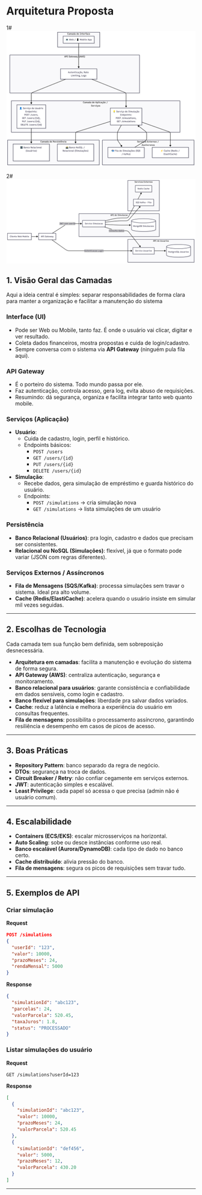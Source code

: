 # Arquitetura Proposta
1# 
![Exemplo Diagrama em camadas](../imagens/diagrama_em_camadas.png)

2#
![Exemplo Diagrama em camadas mais completo](../imagens/diagrama_camadas_completo.png)

## 1. Visão Geral das Camadas

Aqui a ideia central é simples: separar responsabilidades de forma clara para manter a 
organização e facilitar a manutenção do sistema

### **Interface (UI)**

-   Pode ser Web ou Mobile, tanto faz. É onde o usuário vai clicar,
    digitar e ver resultado.
-   Coleta dados financeiros, mostra propostas e cuida de
    login/cadastro.
-   Sempre conversa com o sistema via **API Gateway** (ninguém pula fila
    aqui).

### **API Gateway**

-   É o porteiro do sistema. Todo mundo passa por ele.
-   Faz autenticação, controla acesso, gera log, evita abuso de
    requisições.
-   Resumindo: dá segurança, organiza e facilita integrar tanto web
    quanto mobile.

### **Serviços (Aplicação)**

-   **Usuário**:
    -   Cuida de cadastro, login, perfil e histórico.
    -   Endpoints básicos:
        -   `POST /users`
        -   `GET /users/{id}`
        -   `PUT /users/{id}`
        -   `DELETE /users/{id}`
-   **Simulação**:
    -   Recebe dados, gera simulação de empréstimo e guarda histórico do
        usuário.
    -   Endpoints:
        -   `POST /simulations` → cria simulação nova
        -   `GET /simulations` → lista simulações de um usuário

### **Persistência**

-   **Banco Relacional (Usuários)**: pra login, cadastro e dados que
    precisam ser consistentes.
-   **Relacional ou NoSQL (Simulações)**: flexível, já que o formato
    pode variar (JSON com regras diferentes).

### **Serviços Externos / Assíncronos**

-   **Fila de Mensagens (SQS/Kafka)**: processa simulações sem travar o
    sistema. Ideal pra alto volume.
-   **Cache (Redis/ElastiCache)**: acelera quando o usuário insiste em
    simular mil vezes seguidas.

------------------------------------------------------------------------

## 2. Escolhas de Tecnologia

Cada camada tem sua função bem definida, sem sobreposição desnecessária.
- **Arquitetura em camadas**: facilita a manutenção e evolução do sistema de forma segura.
- **API Gateway (AWS)**: centraliza autenticação, segurança e monitoramento.
- **Banco relacional para usuários**: garante consistência e confiabilidade em dados sensíveis, como login e cadastro.
- **Banco flexível para simulações**: liberdade pra salvar dados variados.
- **Cache**: reduz a latência e melhora a experiência do usuário em consultas frequentes.
- **Fila de mensagens**: possibilita o processamento assíncrono, garantindo resiliência
e desempenho em casos de picos de acesso.

------------------------------------------------------------------------

## 3. Boas Práticas

-   **Repository Pattern**: banco separado da regra de negócio.
-   **DTOs**: segurança na troca de dados.
-   **Circuit Breaker / Retry**: não confiar cegamente em serviços externos.
-   **JWT**: autenticação simples e escalável.
-   **Least Privilege**: cada papel só acessa o que precisa (admin não é usuário comum).

------------------------------------------------------------------------

## 4. Escalabilidade

-   **Containers (ECS/EKS)**: escalar microsserviços na horizontal.
-   **Auto Scaling**: sobe ou desce instâncias conforme uso real.
-   **Banco escalável (Aurora/DynamoDB)**: cada tipo de dado no banco certo.
-   **Cache distribuído**: alivia pressão do banco.
-   **Fila de mensagens**: segura os picos de requisições sem travar
    tudo.

------------------------------------------------------------------------

## 5. Exemplos de API

### Criar simulação

**Request**

``` json
POST /simulations
{
  "userId": "123",
  "valor": 10000,
  "prazoMeses": 24,
  "rendaMensal": 5000
}
```

**Response**

``` json
{
  "simulationId": "abc123",
  "parcelas": 24,
  "valorParcela": 520.45,
  "taxaJuros": 1.8,
  "status": "PROCESSADO"
}
```

### Listar simulações do usuário

**Request**

``` http
GET /simulations?userId=123
```

**Response**

``` json
[
  {
    "simulationId": "abc123",
    "valor": 10000,
    "prazoMeses": 24,
    "valorParcela": 520.45
  },
  {
    "simulationId": "def456",
    "valor": 5000,
    "prazoMeses": 12,
    "valorParcela": 430.20
  }
]
```

------------------------------------------------------------------------

